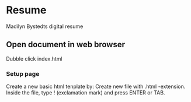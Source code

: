# Resume
Madilyn Bystedts digital resume

## Open document in web browser
Dubble click index.html 

### Setup page
Create a new basic html tenplate by:
Create new file with .html -extension.
Inside the file, type ! (exclamation mark) and press ENTER or TAB.